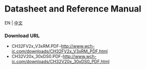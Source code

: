# Datasheet and Reference Manual

EN | [中文](README_zh.md)

### Download URL

- CH32FV2x_V3xRM.PDF-http://www.wch-ic.com/downloads/CH32FV2x_V3xRM_PDF.html
- CH32V20x_30xDS0.PDF-http://www.wch-ic.com/downloads/CH32V20x_30xDS0_PDF.html
